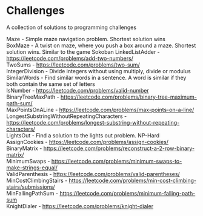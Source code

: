 # Challenges
A collection of solutions to programming challenges

Maze - Simple maze navigation problem. Shortest solution wins  
BoxMaze - A twist on maze, where you push a box around a maze. Shortest solution wins. Similar to the game Sokoban
LinkedListAdder - https://leetcode.com/problems/add-two-numbers/  
TwoSums - https://leetcode.com/problems/two-sum/  
IntegerDivision - Divide integers without using multiply, divide or modulus  
SimilarWords - Find similar words in a sentence. A word is similar if they both contain the same set of letters  
IsNumber - https://leetcode.com/problems/valid-number  
BinaryTreeMaxPath - https://leetcode.com/problems/binary-tree-maximum-path-sum/  
MaxPointsOnALine - https://leetcode.com/problems/max-points-on-a-line/  
LongestSubstringWithoutRepeatingCharacters - https://leetcode.com/problems/longest-substring-without-repeating-characters/  
LightsOut - Find a solution to the lights out problem. NP-Hard  
AssignCookies - https://leetcode.com/problems/assign-cookies/  
BinaryMatrix - https://leetcode.com/problems/reconstruct-a-2-row-binary-matrix/  
MinimumSwaps - https://leetcode.com/problems/minimum-swaps-to-make-strings-equal/  
ValidParenthesis - https://leetcode.com/problems/valid-parentheses/  
MinCostClimbingStairs - https://leetcode.com/problems/min-cost-climbing-stairs/submissions/  
MinFallingPathSum - https://leetcode.com/problems/minimum-falling-path-sum  
KnightDialer - https://leetcode.com/problems/knight-dialer  
